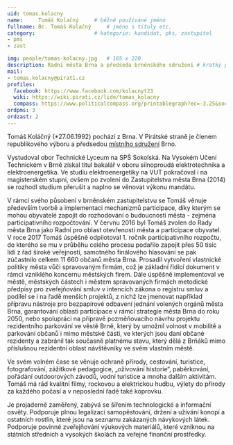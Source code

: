 ```yaml
---
uid: tomas.kolacny
name:     Tomáš Kolačný  	# běžně používáné jméno
fullname: Bc. Tomáš Kolačný  	# jméno s tituly etc.
category:                 	# kategorie: kandidat, pks, zastupitel
- pms
- zast

img: people/tomas-kolacny.jpg   # 165 x 220
description: Radní města Brna a předseda brněnského sdružení # kratký popis, max 160 znaků
mail:
- tomas.kolacny@pirati.cz
profiles:
  facebook: https://www.facebook.com/kolacnyt23
  wiki: https://wiki.pirati.cz/lide/tomas_kolacny
  compass: https://www.politicalcompass.org/printablegraph?ec=-3.25&soc=-4.62
ordpms: 3
ordzast: 2
---
```


Tomáš Koláčný (*27.06.1992) pochází z Brna. V Pirátské straně je členem republikového výboru a předsedou [místního sdružení](https://wiki.pirati.cz/regiony/jiznimorava/brno/start) Brno.

Vystudoval obor Technické Lyceum na SPŠ Sokolská. Na Vysokém Učení Technickém v Brně získal titul bakalář v oboru silnoproudá elektrotechnika a elektroenergetika. Ve studiu elektroenergetiky na VUT pokračoval i na magisterském stupni, ovšem po zvolení do Zastupitelstva města Brna (2014) se rozhodl studium přerušit a naplno se věnovat výkonu mandátu.

V rámci svého působení v brněnském zastupitelstvu se Tomáš věnuje především tvorbě a implementaci mechanizmů participace, díky kterým se mohou obyvatelé zapojit do rozhodování o budoucnosti města - zejména participativního rozpočtování. V červnu 2016 byl Tomáš zvolen do Rady města Brna jako Radní pro oblast otevřenosti města a participace obyvatel. V roce 2017 Tomáš úspěšně odpilotoval 1. ročník participativního rozpočtu, do kterého se mu v průběhu celého procesu podařilo zapojit přes 50 tisíc lidí z řad široké veřejnosti, samotného finálového hlasování se pak zúčastnilo celkem 11 660 občanů města Brna. Prosadil vytvoření vlastnické politiky města vůči spravovaným firmám, což je základní řídící dokument v rámci vzniklého koncernu městských firem. Dále úspěšně implementoval ve městě, městských částech i městem spravovaných firmách metodické předpisy pro zveřejňování smluv v intencích zákona o registru smluv a podílel se i na řadě menších projektů, z nichž lze jmenovat například přípravu nástroje pro bezpapírové odbavení jednání volených orgánů města Brna, garantování oblasti participace v rámci strategie města Brna do roku 2050, nebo spolupráci na přípravě pozměňovacího návrhu projektu rezidentního parkování ve věstě Brně, který by umožnil volnost v mobilitě a parkování občanů i mimo městské části, ve kterých jsou daní občané rezidenty a zabránil tak současně platnému stavu, který dělá z Brňáků mimo příslušnou rezidentní oblast návštěvníky ve svém vlastním městě.

Ve svém volném čase se věnuje ochraně přírody, cestování, turistice, fotografování, zážitkové pedagogice, „oživování historie“, paběrkování, pořádání outdoorových závodů, vodní turistice a mnoha dalším aktivitám. Tomáš má rád kvalitní filmy, rockovou a elektrickou hudbu, výlety do přírody za každého počasí a v neposlední řadě také koprovku.

Je projaderně zaměřený, zabývá se šířením technologické a informační osvěty. Podporuje plnou legalizaci samopěstování, držení a užívání konopí a ostatních rostlin, které jsou na seznamu zakázaných návykových látek. Podporuje povinné zveřejňování výukových materiálů, které vzniknou na státních středních a vysokých školách za veřejné finanční prostředky.
